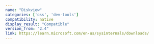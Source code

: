```yaml
---
name: "Diskview"
categories: ['oss', 'dev-tools']
compatibility: native
display_result: "Compatible"
version_from: "2.4"
link: https://learn.microsoft.com/en-us/sysinternals/downloads/
---
```

